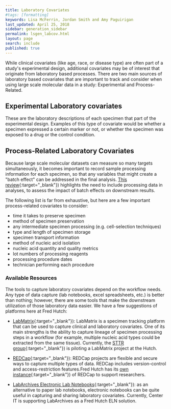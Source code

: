 ```yaml
---
title: Laboratory Covariates
#tags: [formatting]
keywords: Lisa McFerrin, Jordan Smith and Amy Paguirigan
last_updated: April 25, 2018
sidebar: generation_sidebar
permalink: lsgen_labcov.html
layout: page
search: include
published: true
---
```


While clinical covariates (like age, race, or disease type) are often part of a study's experimental design, additional covariates may be of interest that originate from laboratory based processes.  There are two main sources of laboratory based covariates that are important to track and consider when using large scale molecular data in a study:  Experimental and Process-Related.  

## Experimental Laboratory covariates
These are the laboratory descriptions of each specimen that part of the experimental design.  Examples of this type of covariate would be whether a specimen expressed a certain marker or not, or whether the specimen was exposed to a drug or the control condition.  

## Process-Related Laboratory Covariates
Because large scale molecular datasets can measure so many targets simultaneously, it becomes important to record sample processing information for each specimen, so that any variables that might create a "batch effect" can be addressed in the final analysis.  [This review](https://www.nature.com/articles/nrg2825){:target="_blank"}<!--_-->) highlights the need to include processing data in analyses, to assess the impact of batch effects on downstream results.

The following list is far from exhaustive, but here are a few important process-related covariates to consider:
  - time it takes to preserve specimen
  - method of specimen preservation
  - any intermediate specimen processing (e.g. cell-selection techniques)
  - type and length of specimen storage
  - specimen transport information
  - method of nucleic acid isolation
  - nucleic acid quantity and quality metrics
  - lot numbers of processing reagents
  - processing procedure dates
  - technician performing each procedure

### Available Resources
The tools to capture laboratory covariates depend on the workflow needs.  Any type of data capture (lab notebooks, excel spreadsheets, etc.) is better than nothing; however, there are some tools that make the downstream utilization of those laboratory data easier. We have a few suggestions of platforms here at Fred Hutch:

  - [LabMatrix](http://www.biofortis.com/labmatrix){:target="_blank"}<!--_-->): LabMatrix is a specimen tracking platform that can be used to capture clinical and laboratory covariates. One of its main strengths is the ability to capture lineage of specimen processing steps in a workflow (for example, multiple nucleic acid types could be extracted from the same tissue). Currently, the [STTR group](https://www.fredhutch.org/en/labs/seattle-translational-tumor-research.html){:target="_blank"}<!--_-->) is piloting a LabMatrix project at the Hutch.

  - [REDCap](https://projectredcap.org){:target="_blank"}<!--_-->): REDCap projects are flexible and secure ways to capture multiple types of data. REDCap includes version-control and access-restriction features.Fred Hutch has its [own instance](https://cdsweb07.fhcrc.org/redcap/){:target="_blank"}<!--_-->) of REDCap to support researchers.

  - [LabArchives Electronic Lab Notebooks](https://centernet.fredhutch.org/cn/u/center-it/projects/eln-project.html){:target="_blank"}<!--_-->): as an alternative to paper lab notebooks, electronic notebooks can be quite useful in capturing and sharing laboratory covariates. Currently, Center IT is supporting LabArchives as a Fred Hutch ELN solution.
